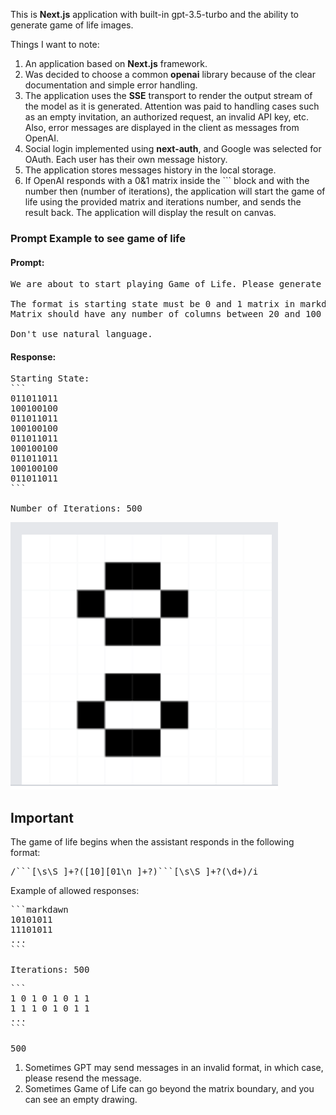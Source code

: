 This is **Next.js** application with built-in gpt-3.5-turbo and the ability to generate game of life images.

Things I want to note:
1. An application based on **Next.js** framework.
2. Was decided to choose a common **openai** library because of the clear documentation and simple error handling.
3. The application uses the **SSE** transport to render the output stream of the model as it is generated. Attention was paid to handling cases such as an empty invitation, an authorized request, an invalid API key, etc. Also, error messages are displayed in the client as messages from OpenAI.
4. Social login implemented using **next-auth**, and Google was selected for OAuth. Each user has their own message history.
5. The application stores messages history in the local storage.
6. If OpenAI responds with a 0&1 matrix inside the ``` block and with the number then (number of iterations), the application will start the game of life using the provided matrix and iterations number, and sends the result back. The application will display the result on canvas.

### Prompt Example to see game of life

#### Prompt:
<pre>
We are about to start playing Game of Life. Please generate random starting state and then iteration number.

The format is starting state must be 0 and 1 matrix in markdown code block, where 0 means dead cell and 1 represents life cell.
Matrix should have any number of columns between 20 and 100 and any number of rows between 20 and 100. Then comes single number number of iteration to generate between 1 and 100000.

Don't use natural language.
</pre>

#### Response:
<pre>
Starting State:
```
011011011
100100100
011011011
100100100
011011011
100100100
011011011
100100100
011011011
```

Number of Iterations: 500</pre>

![Local image](./game-of-life-example.png)

## Important

The game of life begins when the assistant responds in the following format:
<pre>/```[\s\S ]+?([10][01\n ]+?)```[\s\S ]+?(\d+)/i</pre>

Example of allowed responses:
<pre>
```markdawn
10101011
11101011
...
```

Iterations: 500
</pre>

<pre>
```
1 0 1 0 1 0 1 1
1 1 1 0 1 0 1 1
...
```

500
</pre>

1. Sometimes GPT may send messages in an invalid format, in which case, please resend the message.
2. Sometimes Game of Life can go beyond the matrix boundary, and you can see an empty drawing.